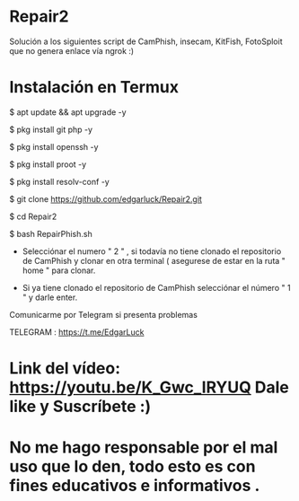 # Repair2
Solución a los siguientes script de CamPhish, insecam, KitFish, FotoSploit que no genera enlace vía ngrok :)

# Instalación en Termux

$ apt update && apt upgrade -y

$ pkg install git php -y

$ pkg install openssh -y

$ pkg install proot -y

$ pkg install resolv-conf -y

$ git clone https://github.com/edgarluck/Repair2.git

$ cd Repair2

$ bash RepairPhish.sh

* Selecciónar el numero " 2 " , si todavía no tiene clonado el repositorio de CamPhish
y clonar en otra terminal ( asegurese de estar en la ruta " home " para clonar.

* Si ya tiene clonado el repositorio de CamPhish selecciónar el número " 1 " y darle enter.

Comunicarme por Telegram si presenta problemas

TELEGRAM : https://t.me/EdgarLuck

# Link del vídeo: https://youtu.be/K_Gwc_lRYUQ Dale like y Suscríbete :)

# No me hago responsable por el mal uso que lo den, todo esto es con fines educativos e informativos .
